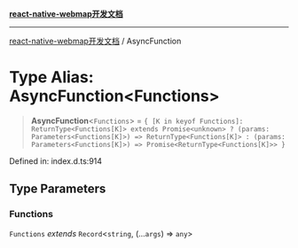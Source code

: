 [**react-native-webmap开发文档**](../README.md)

***

[react-native-webmap开发文档](../globals.md) / AsyncFunction

# Type Alias: AsyncFunction\<Functions\>

> **AsyncFunction**\<`Functions`\> = `{ [K in keyof Functions]: ReturnType<Functions[K]> extends Promise<unknown> ? (params: Parameters<Functions[K]>) => ReturnType<Functions[K]> : (params: Parameters<Functions[K]>) => Promise<ReturnType<Functions[K]>> }`

Defined in: index.d.ts:914

## Type Parameters

### Functions

`Functions` *extends* `Record`\<`string`, (...`args`) => `any`\>
